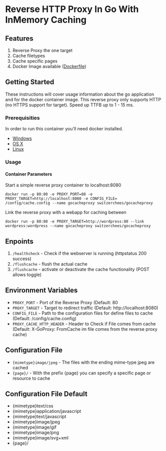 # Reverse HTTP Proxy In Go With InMemory Caching

## Features

1. Reverse Proxy the one target
2. Cache filetypes
3. Cache specific pages
4. Docker Image available ([Dockerfile](https://github.com/SwitzerChees/gocacheproxy/blob/master/Dockerfile))

## Getting Started

These instructions will cover usage information about the go application and for the docker container image. This reverse proxy only supports HTTP (no HTTPS support for target). Speed up TTFB up to 1 - 15 ms.

### Prerequisities

In order to run this container you'll need docker installed.

* [Windows](https://docs.docker.com/windows/started)
* [OS X](https://docs.docker.com/mac/started/)
* [Linux](https://docs.docker.com/linux/started/)

### Usage

#### Container Parameters

Start a simple reverse proxy container to localhost:8080

```shell
docker run -p 80:80 -e PROXY_PORT=80 -e PROXY_TARGET=http://localhost:8080 -e CONFIG_FILE= /config/cache.config --name gocacheproxy switzerchees/gocacheproxy
```

Link the reverse proxy with a webapp for caching between

```shell
docker run -p 80:80 -e PROXY_TARGET=http://wordpress:80 --link wordpress:wordpress --name gocacheproxy switzerchees/gocacheproxy
```

## Enpoints

1. `/healthcheck` - Check if the webserver is running (httpstatus 200 success)
2. `/flushcache` - flush the actual cache
3. `/flushcache` - activate or deactivate the cache functionality (POST allows toggle)

## Environment Variables

* `PROXY_PORT` - Port of the Reverse Proxy (Default: 80
* `PROXY_TARGET` - Target to redirect traffic (Default: http://localhost:8080)
* `CONFIG_FILE` - Path to the configuration files for define files to cache (Default: /config/cache.config)
* `PROXY_CACHE_HTTP_HEADER` - Header to Check if File comes from cache (Default: X-GoProxy: FromCache im file comes from the reverse proxy cache)

## Configuration File

* `{mimetype}image/jpeg` - The files with the ending mime-type jpeg are cached
* `{page}/` - With the prefix {page} you can specify a specific page or resource to cache

## Configuration File Default

* {mimetype}text/css
* {mimetype}application/javascript
* {mimetype}text/javascript
* {mimetype}image/jpeg
* {mimetype}image/gif
* {mimetype}image/png
* {mimetype}image/svg+xml
* {page}/